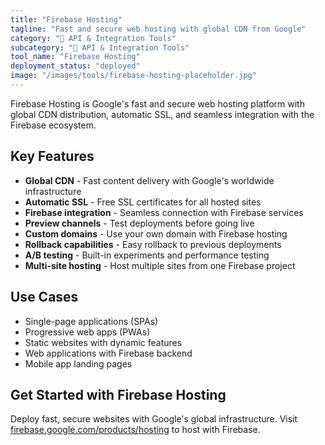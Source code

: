 ```yaml
---
title: "Firebase Hosting"
tagline: "Fast and secure web hosting with global CDN from Google"
category: "🔗 API & Integration Tools"
subcategory: "🔗 API & Integration Tools"
tool_name: "Firebase Hosting"
deployment_status: "deployed"
image: "/images/tools/firebase-hosting-placeholder.jpg"
---
```

Firebase Hosting is Google's fast and secure web hosting platform with global CDN distribution, automatic SSL, and seamless integration with the Firebase ecosystem.

## Key Features

- **Global CDN** - Fast content delivery with Google's worldwide infrastructure
- **Automatic SSL** - Free SSL certificates for all hosted sites
- **Firebase integration** - Seamless connection with Firebase services
- **Preview channels** - Test deployments before going live
- **Custom domains** - Use your own domain with Firebase hosting
- **Rollback capabilities** - Easy rollback to previous deployments
- **A/B testing** - Built-in experiments and performance testing
- **Multi-site hosting** - Host multiple sites from one Firebase project

## Use Cases

- Single-page applications (SPAs)
- Progressive web apps (PWAs)
- Static websites with dynamic features
- Web applications with Firebase backend
- Mobile app landing pages

## Get Started with Firebase Hosting

Deploy fast, secure websites with Google's global infrastructure. Visit [firebase.google.com/products/hosting](https://firebase.google.com/products/hosting) to host with Firebase.